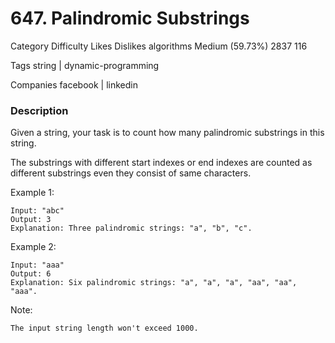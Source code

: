 # 647. Palindromic Substrings

Category	Difficulty	Likes	Dislikes
algorithms	Medium (59.73%)	2837	116

Tags
string | dynamic-programming

Companies
facebook | linkedin

### Description  

Given a string, your task is to count how many palindromic substrings in this string.

The substrings with different start indexes or end indexes are counted as different substrings even they consist of same characters.

Example 1:
```
Input: "abc"
Output: 3
Explanation: Three palindromic strings: "a", "b", "c".
 ```

Example 2:
```
Input: "aaa"
Output: 6
Explanation: Six palindromic strings: "a", "a", "a", "aa", "aa", "aaa".
 ```

Note:
```
The input string length won't exceed 1000.
```
 